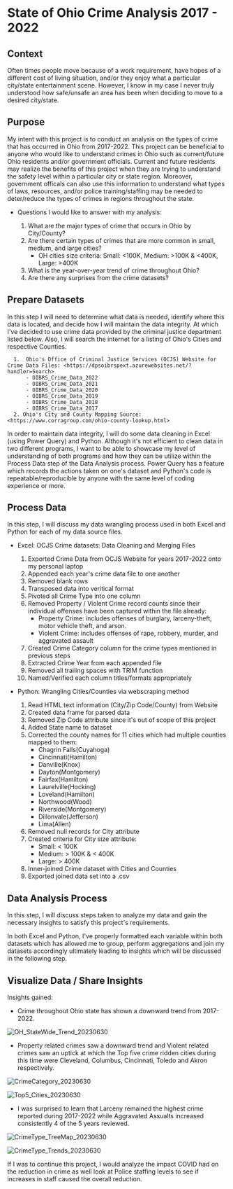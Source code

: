 # State of Ohio Crime Analysis 2017 - 2022

## Context

Often times people move because of a work requirement, have hopes of a different cost of living situation, and/or they enjoy 
what a particular city/state entertainment scene. However, I know in my case I never truly understood 
how safe/unsafe an area has been when deciding to move to a desired city/state.

## Purpose

My intent with this project is to conduct an analysis on the types of crime that has occurred in Ohio from 2017-2022. This project can 
be beneficial to anyone who would like to understand crimes in Ohio such as current/future Ohio residents and/or government officials. Current and future residents may realize the benefits of this project when they are trying to understand the safety level within a particular city or state region. Moreover, government officals can also use this information to understand what types of laws, resources, and/or police training/staffing may be needed to deter/reduce the types of crimes in regions throughout the state.

  - Questions I would like to answer with my analysis:

      1. What are the major types of crime that occurs in Ohio by City/County?
      2. Are there certain types of crimes that are more common in small, medium, and large cities?
           - OH cities size criteria: Small: <100K, Medium: >100K & <400K, Large: >400K
      4. What is the year-over-year trend of crime throughout Ohio?
      5. Are there any surprises from the crime datasets?

## Prepare Datasets

In this step I will need to determine what data is needed, identify where this data is located, and decide how I will maintain the data integrity. At which I've decided to use crime data provided by the criminal justice department listed below. Also, I will search the internet for a listing of Ohio's Cities and respective Counties.

      1.  Ohio's Office of Criminal Justice Services (OCJS) Website for Crime Data Files: <https://dpsoibrspext.azurewebsites.net/?handler=Search>
          - OIBRS_Crime_Data_2022
          - OIBRS_Crime_Data_2021
          - OIBRS_Crime_Data_2020
          - OIBRS_Crime_Data_2019
          - OIBRS_Crime_Data_2018
          - OIBRS_Crime_Data_2017
      2. Ohio's City and County Mapping Source: <https://www.corragroup.com/ohio-county-lookup.html>
   
In order to maintain data integrity, I will do some data cleaning in Excel (using Power Query) and Python. Although it's not efficient to clean data in two different programs, I want to be able to showcase my level of understanding of both programs and how they can be utilize within the Process Data step of the Data Analysis process. Power Query has a feature which records the actions taken on one's dataset and Python's code is repeatable/reproducible by anyone with the same level of coding experience or more.

## Process Data

In this step, I will discuss my data wrangling process used in both Excel and Python for each of my data source files.

- Excel: OCJS Crime datasets: Data Cleaning and Merging Files
 
     1.  Exported Crime Data from OCJS Website for years 2017-2022 onto my personal laptop
     2.  Appended each year's crime data file to one another
     3.  Removed blank rows
     4.  Transposed data into veritical format
     5.  Pivoted all Crime Type into one column
     6.  Removed Property / Violent Crime record counts since their individual offenses have been captured within the file already:
          - Property Crime: includes offenses of burglary, larceny-theft, motor vehicle theft, and arson.
          - Violent Crime: includes offenses of rape, robbery, murder, and aggravated assault
     7.  Created Crime Category column for the crime types mentioned in previous steps
     8.  Extracted Crime Year from each appended file
     9.  Removed all trailing spaces with TRIM function
     10. Named/Verified each column titles/formats appropriately

- Python: Wrangling Cities/Counties via webscraping method

     1.  Read HTML text information (City/Zip Code/County) from Website
     2.  Created data frame for parsed data
     3.  Removed Zip Code attribute since it's out of scope of this project
     4.  Added State name to dataset
     5.  Corrected the county names for 11 cities which had multiple counties mapped to them:
          - Chagrin Falls(Cuyahoga)
          - Cincinnati(Hamilton)
          - Danville(Knox)
          - Dayton(Montgomery)
          - Fairfax(Hamilton)
          - Laurelville(Hocking)
          - Loveland(Hamilton)
          - Northwood(Wood)
          - Riverside(Montgomery)
          - Dillonvale(Jefferson)
          - Lima(Allen)
     7.  Removed null records for City attribute
     8.  Created criteria for City size attribute:
          - Small: < 100K
          - Medium: > 100K & < 400K
          - Large: > 400K
     9.  Inner-joined Crime dataset with Cities and Counties
     10. Exported joined data set into a .csv

## Data Analysis Process

In this step, I will discuss steps taken to analyze my data and gain the necessary insights to satisfy this project's requirements.

In both Excel and Python, I've properly formatted each variable within both datasets which has allowed me to group, perform aggregations and join my datasets accordingly ultimately leading to insights which will be discussed in the following step.

## Visualize Data / Share Insights

Insights gained:

- Crime throughout Ohio state has shown a downward trend from 2017-2022.

![OH_StateWide_Trend_20230630](https://github.com/smcasillas1/Capstone/assets/124643458/494ef731-204f-4bbf-bc0d-025e73ae7cb7)


- Property related crimes saw a downward trend and Violent related crimes saw an uptick at which the Top five crime ridden cities during this time were Cleveland, Columbus, Cincinnati, Toledo and Akron respectively.

![CrimeCategory_20230630](https://github.com/smcasillas1/Capstone/assets/124643458/c89a08fc-29a1-4ce8-9537-51df16634178)


![Top5_Cities_20230630](https://github.com/smcasillas1/Capstone/assets/124643458/86cef325-53f6-4dbd-bea3-b2c8822efa9c)


- I was surprised to learn that Larceny remained the highest crime reported during 2017-2022 while Aggravated Assualts increased consistently 4 of the 5 years reviewed.

![CrimeType_TreeMap_20230630](https://github.com/smcasillas1/Capstone/assets/124643458/b14182e7-48b8-49fc-b3f1-cd885bbd6230)


![CrimeType_Trends_20230630](https://github.com/smcasillas1/Capstone/assets/124643458/03693a4f-ac3b-40f8-848b-2d34585ebbce)

If I was to continue this project, I would analyze the impact COVID had on the reduction in crime as well look at Police staffing levels to see if increases in staff caused the overall reduction.



